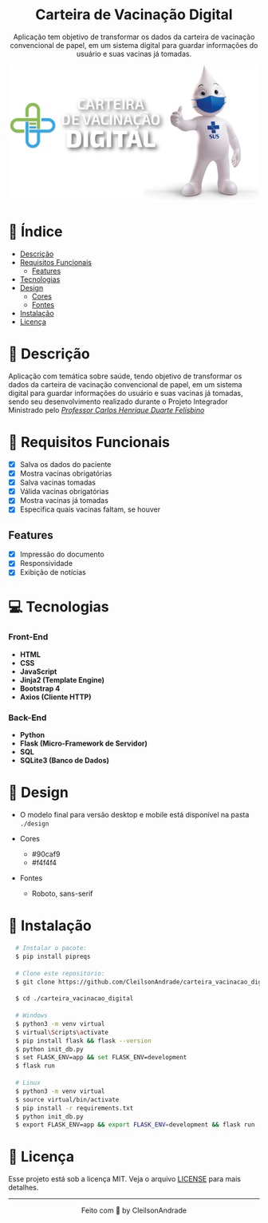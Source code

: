 <div align="center">
    <h1 align="center">Carteira de Vacinação Digital</h1>
    <p>Aplicação tem objetivo de transformar os dados da carteira de vacinação convencional de papel, em um sistema digital para guardar informações do usuário e suas vacinas já tomadas.</p>
    <img src="./design/logo.png" alt="Logo" width="500">
</div>

# 📒 Índice

* [Descrição](#descrição)
* [Requisitos Funcionais](#requisitos)
  * [Features](#features)
* [Tecnologias](#tecnologias)
* [Design](#design)
  * [Cores](#cores)
  * [Fontes](#fontes)
* [Instalação](#instalação)
* [Licença](#licença)

# 📃 <span id="descrição">Descrição</span>
Aplicação com temática sobre saúde, tendo objetivo de transformar os dados da carteira de vacinação convencional de papel, em um sistema digital para guardar informações do usuário e suas vacinas já tomadas, sendo seu desenvolvimento realizado durante o Projeto Integrador Ministrado pelo <a href="https://www.linkedin.com/in/carlos-henrique-duarte-felisbino-9b493526/">_Professor Carlos Henrique Duarte Felisbino_</a>

# 📌 <span id="requisitos">Requisitos Funcionais</span>
- [x] Salva os dados do paciente<br>
- [x] Mostra vacinas obrigatórias<br>
- [x] Salva vacinas tomadas<br>
- [x] Válida vacinas obrigatórias<br>
- [x] Mostra vacinas já tomadas<br>
- [x] Especifica quais vacinas faltam, se houver<br>

## Features
- [x] Impressão do documento<br>
- [x] Responsividade<br>
- [x] Exibição de notícias<br>

# 💻 <span id="tecnologias">Tecnologias</span>
### Front-End
- **HTML**
- **CSS**
- **JavaScript**
- **Jinja2 (Template Engine)**
- **Bootstrap 4**
- **Axios (Cliente HTTP)**

### Back-End
- **Python**
- **Flask (Micro-Framework de Servidor)**
- **SQL**
- **SQLite3 (Banco de Dados)**

# 🎨 <span id="design">Design</span>
- O modelo final para versão desktop e mobile está disponível na pasta `./design`

- <span id="cores">Cores<br></span>
  * #90caf9<br>
  * #f4f4f4<br>

- <span id="fontes">Fontes<br></span>
  * Roboto, sans-serif

# 🚀 <span id="instalação">Instalação</span>
```bash
  # Instalar o pacote:
  $ pip install pipreqs

  # Clone este repositório:
  $ git clone https://github.com/CleilsonAndrade/carteira_vacinacao_digital.git

  $ cd ./carteira_vacinacao_digital

  # Windows
  $ python3 -m venv virtual
  $ virtual\Scripts\activate
  $ pip install flask && flask --version
  $ python init_db.py
  $ set FLASK_ENV=app && set FLASK_ENV=development
  $ flask run

  # Linux
  $ python3 -m venv virtual
  $ source virtual/bin/activate
  $ pip install -r requirements.txt
  $ python init_db.py
  $ export FLASK_ENV=app && export FLASK_ENV=development && flask run
```

# 📝 <span id="licença">Licença</span>

Esse projeto está sob a licença MIT. Veja o arquivo [LICENSE](LICENSE) para mais detalhes.

---

<p align="center">
  Feito com 💜 by CleilsonAndrade
</p>